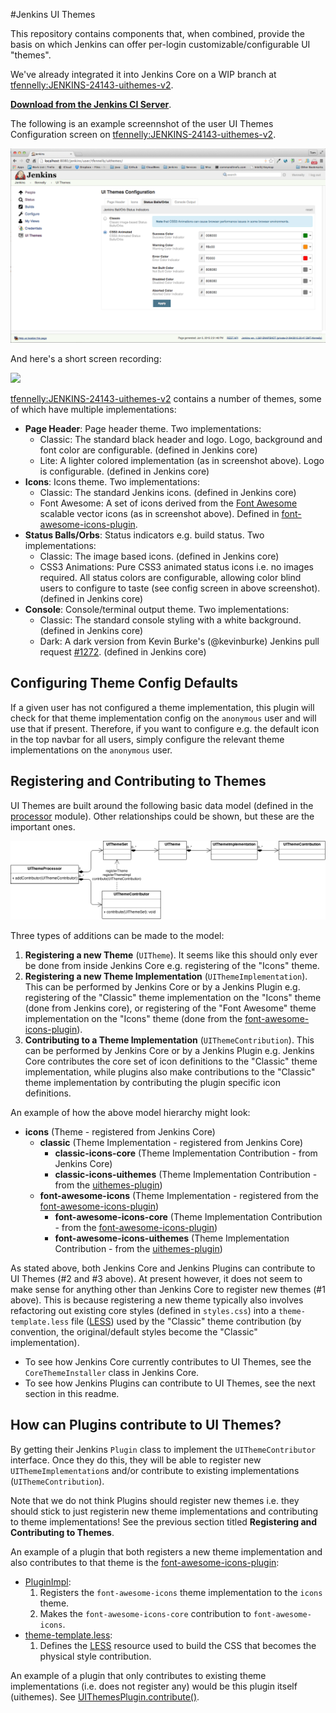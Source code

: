 #Jenkins UI Themes

This repository contains components that, when combined, provide the basis on which Jenkins can offer
per-login customizable/configurable UI "themes".

We've already integrated it into Jenkins Core on a WIP branch at [tfennelly:JENKINS-24143-uithemes-v2](https://github.com/tfennelly/jenkins/tree/JENKINS-24143-uithemes-v2).

__[Download from the Jenkins CI Server](https://jenkins.ci.cloudbees.com/job/core/job/jenkins-core/1875/artifact/war/target/jenkins.war)__.

The following is an example screennshot of the user UI Themes Configuration screen on [tfennelly:JENKINS-24143-uithemes-v2](https://github.com/tfennelly/jenkins/tree/JENKINS-24143-uithemes-v2).

![config-screen](./images/config-screen.png)

And here's a short screen recording:

<a href="http://youtu.be/ZlD0zf1VCAs" target="_blank"><img src="http://img.youtube.com/vi/ZlD0zf1VCAs/0.jpg" /></a>

[tfennelly:JENKINS-24143-uithemes-v2](https://github.com/tfennelly/jenkins/tree/JENKINS-24143-uithemes-v2) contains a number of themes, some of which have multiple
implementations:

* __Page Header__: Page header theme. Two implementations:
    * Classic: The standard black header and logo. Logo, background and font color are configurable. (defined in Jenkins core)
    * Lite: A lighter colored implementation (as in screenshot above). Logo is configurable. (defined in Jenkins core)
* __Icons__: Icons theme. Two implementations:
    * Classic: The standard Jenkins icons. (defined in Jenkins core)
    * Font Awesome: A set of icons derived from the [Font Awesome](http://fortawesome.github.io/Font-Awesome/) scalable vector icons (as in screenshot above). Defined in [font-awesome-icons-plugin].
* __Status Balls/Orbs__: Status indicators e.g. build status. Two implementations:
    * Classic: The image based icons. (defined in Jenkins core)
    * CSS3 Animations: Pure CSS3 animated status icons i.e. no images required. All status colors are configurable, allowing color blind users to configure to taste (see config screen in above screenshot). (defined in Jenkins core)
* __Console__: Console/terminal output theme. Two implementations:
    * Classic: The standard console styling with a white background. (defined in Jenkins core)
    * Dark: A dark version from Kevin Burke's (@kevinburke) Jenkins pull request [#1272](https://github.com/jenkinsci/jenkins/pull/1272). (defined in Jenkins core)

## Configuring Theme Config Defaults

If a given user has not configured a theme implementation, this plugin will check for that theme implementation config on the `anonymous` user and will use that if present.
Therefore, if you want to configure e.g. the default icon in the top navbar for all users, simply configure the relevant theme implementations on the `anonymous` user.

## Registering and Contributing to Themes

UI Themes are built around the following basic data model (defined in the [processor](./processor) module). Other relationships could be shown, but these are the important ones.

![class-model_diagram](./images/UIThemes-Class-Diagram.png)

Three types of additions can be made to the model:

1. __Registering a new Theme__ (`UITheme`). It seems like this should only ever be done from inside Jenkins Core e.g. registering of the "Icons" theme.
1. __Registering a new Theme Implementation__ (`UIThemeImplementation`). This can be performed by Jenkins Core or by a Jenkins Plugin e.g. registering of the "Classic" theme implementation on the "Icons" theme (done from Jenkins core), or registering of the "Font Awesome" theme implementation on the "Icons" theme (done from the [font-awesome-icons-plugin]).
1. __Contributing to a Theme Implementation__ (`UIThemeContribution`). This can be performed by Jenkins Core or by a Jenkins Plugin e.g. Jenkins Core contributes the core set of icon definitions to the "Classic" theme implementation, while plugins also make contributions to the "Classic" theme implementation by contributing the plugin specific icon definitions.

An example of how the above model hierarchy might look:

* __icons__ (Theme - registered from Jenkins Core)
    * __classic__ (Theme Implementation - registered from Jenkins Core)
        * __classic-icons-core__ (Theme Implementation Contribution - from Jenkins Core)
        * __classic-icons-uithemes__ (Theme Implementation Contribution - from the [uithemes-plugin][uithemes-contributions])
    * __font-awesome-icons__ (Theme Implementation - registered from the [font-awesome-icons-plugin][fontawesome-plugin])
        * __font-awesome-icons-core__ (Theme Implementation Contribution - from the [font-awesome-icons-plugin][fontawesome-plugin])
        * __font-awesome-icons-uithemes__ (Theme Implementation Contribution - from the [uithemes-plugin][uithemes-contributions])

As stated above, both Jenkins Core and Jenkins Plugins can contribute to UI Themes (#2 and #3 above). At present however, it does not seem to make sense for anything other than Jenkins Core to register new themes (#1 above).
This is because registering a new theme typically also involves refactoring out existing core styles (defined in `styles.css`) into a `theme-template.less` file ([LESS](http://lesscss.org/)) used by the
"Classic" theme contribution (by convention, the original/default styles become the "Classic" implementation).

* To see how Jenkins Core currently contributes to UI Themes, see the `CoreThemeInstaller` class in Jenkins Core.
* To see how Jenkins Plugins can contribute to UI Themes, see the next section in this readme.

## How can Plugins contribute to UI Themes?

By getting their Jenkins `Plugin` class to implement the `UIThemeContributor` interface. Once they do this, they will be able to register new `UIThemeImplementation`s and/or contribute to
existing implementations (`UIThemeContribution`).

Note that we do not think Plugins should register new themes i.e. they should stick to just registerin new theme implementations and contributing to theme implementations! See the previous section titled __Registering and Contributing to Themes__.

An example of a plugin that both registers a new theme implementation and also contributes to that theme is the [font-awesome-icons-plugin]:

* [PluginImpl][fontawesome-plugin]:
    1. Registers the `font-awesome-icons` theme implementation to the `icons` theme.
    2. Makes the `font-awesome-icons-core` contribution to `font-awesome-icons`.
* [theme-template.less][fontawesome-less]:
    1. Defines the [LESS](http://lesscss.org/) resource used to build the CSS that becomes the physical style contribution.

An example of a plugin that only contributes to existing theme implementations (i.e. does not register any) would be this plugin itself (uithemes).  See [UIThemesPlugin.contribute()][uithemes-contributions].

[font-awesome-icons-plugin]: https://github.com/jenkinsci/font-awesome-icons-plugin
[UIThemesProcessor]: ./processor/src/main/java/org/jenkinsci/plugins/uithemes/UIThemesProcessor.java
[fontawesome-plugin]: https://github.com/jenkinsci/font-awesome-icons-plugin/blob/master/src/main/java/org/jenkinsci/plugins/fontawesome/PluginImpl.java#L34
[fontawesome-less]: https://github.com/jenkinsci/font-awesome-icons-plugin/blob/master/src/main/resources/jenkins-themes/icons/font-awesome-icons/font-awesome-icons-core/theme-template.less#L24
[uithemes-contributions]: https://github.com/jenkinsci/uithemes-plugin/blob/master/plugin/src/main/java/org/jenkinsci/plugins/uithemes/UIThemesPlugin.java#L48